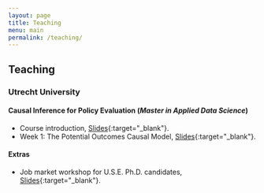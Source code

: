 ```yaml
---
layout: page
title: Teaching
menu: main
permalink: /teaching/
---
```



## Teaching

### Utrecht University

#### Causal Inference for Policy Evaluation (*Master in Applied Data Science*)
- Course introduction, [Slides](https:\\jacopoto.github.io\assets\INFOMCIMPE\intro.html){:target="_blank"}.
- Week 1: The Potential Outcomes Causal Model, [Slides](https:\\jacopoto.github.io\assets\INFOMCIMPE\pot-out.html){:target="_blank"}.


#### Extras

- Job market workshop for U.S.E. Ph.D. candidates, [Slides](https:\\jacopoto.github.io\assets\pres_phd_wrkshop\use_jm_wrksop.html){:target="_blank"}.



